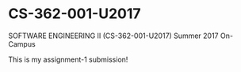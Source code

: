 # CS-362-001-U2017
SOFTWARE ENGINEERING II (CS-362-001-U2017) Summer 2017 On-Campus

This is my assignment-1 submission!
